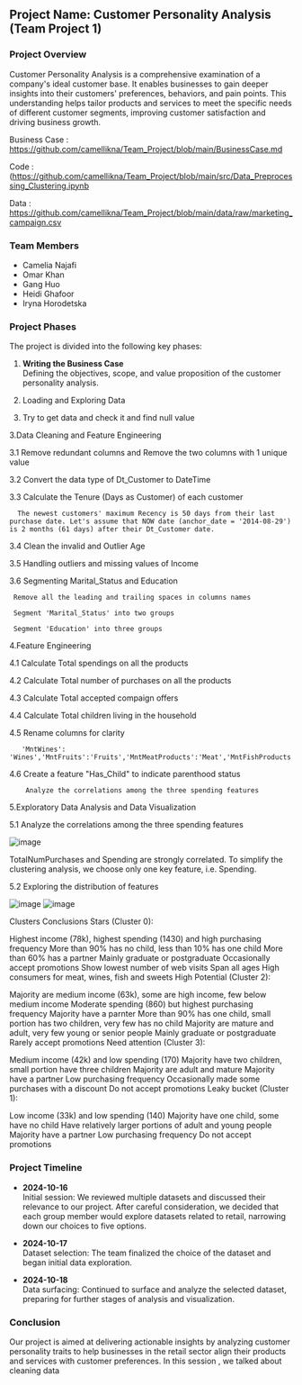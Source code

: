 
## **Project Name: Customer Personality Analysis (Team Project 1)**

### **Project Overview**
Customer Personality Analysis is a comprehensive examination of a company's ideal customer base. It enables businesses to gain deeper insights into their customers' preferences, behaviors, and pain points. This understanding helps tailor products and services to meet the specific needs of different customer segments, improving customer satisfaction and driving business growth.

Business Case : https://github.com/camellikna/Team_Project/blob/main/BusinessCase.md

Code :(https://github.com/camellikna/Team_Project/blob/main/src/Data_Preprocessing_Clustering.ipynb

Data : https://github.com/camellikna/Team_Project/blob/main/data/raw/marketing_campaign.csv

### **Team Members**
- Camelia Najafi
- Omar Khan
- Gang Huo
- Heidi Ghafoor
- Iryna Horodetska

### **Project Phases**
The project is divided into the following key phases:
1. **Writing the Business Case**  
   Defining the objectives, scope, and value proposition of the customer personality analysis.

2. Loading and Exploring Data
3. 
   Try to get data and check it and find null value
   
3.Data Cleaning and Feature Engineering

  3.1 Remove redundant columns and Remove the two columns with 1 unique value
  
  3.2 Convert the data type of Dt_Customer to DateTime
  
  3.3 Calculate the Tenure (Days as Customer) of each customer
  
      The newest customers' maximum Recency is 50 days from their last purchase date. Let's assume that NOW date (anchor_date = '2014-08-29') is 2 months (61 days) after their Dt_Customer date.
      
  3.4 Clean the invalid and Outlier Age
  
  3.5 Handling outliers and missing values of Income
  
  3.6 Segmenting Marital_Status and Education
  
     Remove all the leading and trailing spaces in columns names
     
     Segment 'Marital_Status' into two groups
     
     Segment 'Education' into three groups
     

4.Feature Engineering

  4.1 Calculate Total spendings on all the products
  
  4.2 Calculate Total number of purchases on all the products
  
  4.3 Calculate Total accepted compaign offers
  
  4.4 Calculate Total children living in the household
  
  4.5 Rename columns for clarity
  
       'MntWines': 'Wines','MntFruits':'Fruits','MntMeatProducts':'Meat','MntFishProducts':'Fish','MntSweetProducts':'Sweets','MntGoldProds':'Gold'

  4.6 Create a feature "Has_Child" to indicate parenthood status

        Analyze the correlations among the three spending features

5.Exploratory Data Analysis and Data Visualization

  5.1 Analyze the correlations among the three spending features
  
![image](https://github.com/user-attachments/assets/5c44f908-0ef5-46ea-8a67-f7e931b2555a)

TotalNumPurchases and Spending are strongly correlated. To simplify the clustering analysis, we choose only one key feature, i.e. Spending. 

  5.2 Exploring the distribution of features
  
  ![image](https://github.com/user-attachments/assets/e8044a13-fbaf-450b-ba9d-9c9d8976f77e)
  ![image](https://github.com/user-attachments/assets/e7a15d67-49af-4c39-894d-c35e6d57c7b5)








Clusters Conclusions
Stars (Cluster 0):

Highest income (78k), highest spending (1430) and high purchasing frequency
More than 90% has no child, less than 10% has one child
More than 60% has a partner
Mainly graduate or postgraduate
Occasionally accept promotions
Show lowest number of web visits
Span all ages
High consumers for meat, wines, fish and sweets
High Potential (Cluster 2):

Majority are medium income (63k), some are high income, few below medium income
Moderate spending (860) but highest purchasing frequency
Majority have a parnter
More than 90% has one child, small portion has two children, very few has no child
Majority are mature and adult, very few young or senior people
Mainly graduate or postgraduate
Rarely accept promotions
Need attention (Cluster 3):

Medium income (42k) and low spending (170)
Majority have two children, small portion have three children
Majority are adult and mature
Majority have a partner
Low purchasing frequency
Occasionally made some purchases with a discount
Do not accept promotions
Leaky bucket (Cluster 1):

Low income (33k) and low spending (140)
Majority have one child, some have no child
Have relatively larger portions of adult and young people
Majority have a partner
Low purchasing frequency
Do not accept promotions




### **Project Timeline**

- **2024-10-16**  
   Initial session: We reviewed multiple datasets and discussed their relevance to our project. After careful consideration, we decided that each group member would explore datasets related to retail, narrowing down our choices to five options.

- **2024-10-17**  
   Dataset selection: The team finalized the choice of the dataset and began initial data exploration.

- **2024-10-18**  
   Data surfacing: Continued to surface and analyze the selected dataset, preparing for further stages of analysis and visualization.

### **Conclusion**
Our project is aimed at delivering actionable insights by analyzing customer personality traits to help businesses in the retail sector align their products and services with customer preferences.
In this session , we talked about cleaning data



